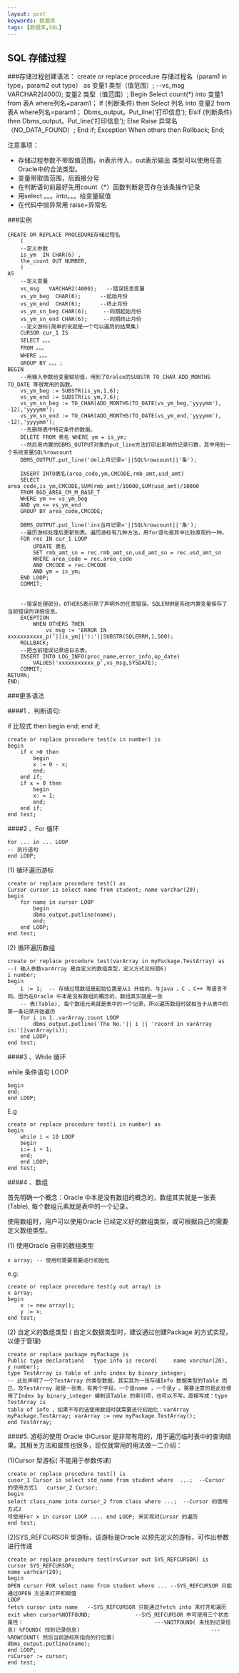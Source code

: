 ```yaml
---
layout: post
keywords: 数据库
tags: [数据库,SQL]
---
```


SQL 存储过程
-------------------


###存储过程创建语法：
	create or replace procedure 存储过程名（param1 in type，param2 out type） 
	as 
		变量1 类型（值范围）; --vs_msg   VARCHAR2(4000); 
		变量2 类型（值范围）;
	Begin
		Select count(*) into 变量1 from 表A where列名=param1；
		If (判断条件) then
			Select 列名 into 变量2 from 表A where列名=param1；
			Dbms_output。Put_line(‘打印信息’);
		Elsif (判断条件) then
			Dbms_output。Put_line(‘打印信息’);
		Else
		   Raise 异常名（NO_DATA_FOUND）;
		End if;
		Exception
			When others then
			Rollback;
	End;

注意事项：

* 存储过程参数不带取值范围，in表示传入，out表示输出   类型可以使用任意Oracle中的合法类型。
* 变量带取值范围，后面接分号
* 在判断语句前最好先用count（*）函数判断是否存在该条操作记录
* 用select 。。。into。。。给变量赋值
* 在代码中抛异常用 raise+异常名

###实例

	CREATE OR REPLACE PROCEDURE存储过程名
		(
		--定义参数
		is_ym  IN CHAR(6) ,
		the_count OUT NUMBER,
		) 
	AS 
		--定义变量 
		vs_msg   VARCHAR2(4000);   --错误信息变量
		vs_ym_beg  CHAR(6);      --起始月份
		vs_ym_end  CHAR(6);      --终止月份
		vs_ym_sn_beg CHAR(6);     --同期起始月份
		vs_ym_sn_end CHAR(6);     --同期终止月份
		--定义游标(简单的说就是一个可以遍历的结果集) 
		CURSOR cur_1 IS 
		SELECT 。。。 
		FROM 。。。 
		WHERE 。。。
		GROUP BY 。。。; 
	BEGIN 
		--用输入参数给变量赋初值，用到了Oralce的SUBSTR TO_CHAR ADD_MONTHS TO_DATE 等很常用的函数。 
		vs_ym_beg := SUBSTR(is_ym,1,6); 
		vs_ym_end := SUBSTR(is_ym,7,6); 
		vs_ym_sn_beg := TO_CHAR(ADD_MONTHS(TO_DATE(vs_ym_beg,'yyyymm'), -12),'yyyymm'); 
		vs_ym_sn_end := TO_CHAR(ADD_MONTHS(TO_DATE(vs_ym_end,'yyyymm'), -12),'yyyymm'); 
		--先删除表中特定条件的数据。 
		DELETE FROM 表名 WHERE ym = is_ym; 
		--然后用内置的DBMS_OUTPUT对象的put_line方法打印出影响的记录行数，其中用到一个系统变量SQL%rowcount 
		DBMS_OUTPUT.put_line('del上月记录='||SQL%rowcount||'条'); 

		INSERT INTO表名(area_code,ym,CMCODE,rmb_amt,usd_amt) 
		SELECT area_code,is_ym,CMCODE,SUM(rmb_amt)/10000,SUM(usd_amt)/10000 
		FROM BGD_AREA_CM_M_BASE_T 
		WHERE ym >= vs_ym_beg 
		AND ym <= vs_ym_end 
		GROUP BY area_code,CMCODE; 

		DBMS_OUTPUT.put_line('ins当月记录='||SQL%rowcount||'条'); 
		--遍历游标处理后更新到表。遍历游标有几种方法，用for语句是其中比较直观的一种。
		FOR rec IN cur_1 LOOP 
			UPDATE 表名
			SET rmb_amt_sn = rec.rmb_amt_sn,usd_amt_sn = rec.usd_amt_sn 
			WHERE area_code = rec.area_code 
			AND CMCODE = rec.CMCODE 
			AND ym = is_ym; 
		END LOOP; 
		COMMIT; 


		--错误处理部分。OTHERS表示除了声明外的任意错误。SQLERRM是系统内置变量保存了当前错误的详细信息。 
		EXCEPTION 
			WHEN OTHERS THEN 
				vs_msg := 'ERROR IN xxxxxxxxxxx_p('||is_ym||'):'||SUBSTR(SQLERRM,1,500);
		ROLLBACK; 
		--把当前错误记录进日志表。 
		INSERT INTO LOG_INFO(proc_name,error_info,op_date) 
			VALUES('xxxxxxxxxxx_p',vs_msg,SYSDATE); 
		COMMIT; 
	RETURN; 
	END;
	
###更多语法

####1 、判断语句: 

if 比较式 then begin end; end if; 

	create or replace procedure test(x in number) is 
	begin 
        if x >0 then 
			begin 
			x := 0 - x; 
			end; 
		end if; 
		if x = 0 then 
			begin 
			x: = 1; 
			end; 
		end if; 
	end test; 

####2 、For 循环 

	For ... in ... LOOP 
	-- 执行语句 
	end LOOP; 

(1) 循环遍历游标 

	create or replace procedure test() as 
	Cursor cursor is select name from student; name varchar(20); 
	begin 
		for name in cursor LOOP 
			begin 
			dbms_output.putline(name);  
			end; 
		end LOOP; 
	end test; 

(2) 循环遍历数组 

	create or replace procedure test(varArray in myPackage.TestArray) as 
	--( 输入参数varArray 是自定义的数组类型，定义方式见标题6) 
	i number; 
	begin 
		i := 1;  -- 存储过程数组是起始位置是从1 开始的，与java 、C 、C++ 等语言不同。因为在Oracle 中本是没有数组的概念的，数组其实就是一张 
		-- 表(Table), 每个数组元素就是表中的一个记录，所以遍历数组时就相当于从表中的第一条记录开始遍历 
		for i in 1..varArray.count LOOP      
			dbms_output.putline('The No.'|| i || 'record in varArray is:'||varArray(i));    
		end LOOP; 
	end test; 

####3 、While 循环 

while 条件语句 LOOP 

	begin 
	end; 
	end LOOP; 

E.g 

	create or replace procedure test(i in number) as 
	begin 
		while i < 10 LOOP 
		begin     
		i:= i + 1; 
		end; 
		end LOOP; 
	end test; 

####4 、数组 

首先明确一个概念：Oracle 中本是没有数组的概念的，数组其实就是一张表(Table), 每个数组元素就是表中的一个记录。 

使用数组时，用户可以使用Oracle 已经定义好的数组类型，或可根据自己的需要定义数组类型。 

(1) 使用Oracle 自带的数组类型 

	x array; -- 使用时需要需要进行初始化 

e.g: 

	create or replace procedure test(y out array) is 
	x array;   
	begin 
		x := new array(); 
		y := x; 
	end test; 

(2) 自定义的数组类型 ( 自定义数据类型时，建议通过创建Package 的方式实现，以便于管理) 

	create or replace package myPackage is 
	Public type declarations   type info is record(     name varchar(20),     y number); 
	type TestArray is table of info index by binary_integer;   
	-- 此处声明了一个TestArray 的类型数据，其实其为一张存储Info 数据类型的Table 而已，及TestArray 就是一张表，有两个字段，一个是name ，一个是y 。需要注意的是此处使用了Index by binary_integer 编制该Table 的索引项，也可以不写，直接写成：type TestArray is 
	table of info ，如果不写的话使用数组时就需要进行初始化：varArray myPackage.TestArray; varArray := new myPackage.TestArray(); 
	end TestArray; 

####5. 游标的使用 Oracle 中Cursor 是非常有用的，用于遍历临时表中的查询结果。其相关方法和属性也很多，现仅就常用的用法做一二介绍： 

(1)Cursor 型游标( 不能用于参数传递) 

	create or replace procedure test() is   
	cusor_1 Cursor is select std_name from student where  ...;  --Cursor 的使用方式1   cursor_2 Cursor; 
	begin 
	select class_name into cursor_2 from class where ...;  --Cursor 的使用方式2 
	可使用For x in cursor LOOP .... end LOOP; 来实现对Cursor 的遍历 
	end test; 

(2)SYS_REFCURSOR 型游标，该游标是Oracle 以预先定义的游标，可作出参数进行传递 

	create or replace procedure test(rsCursor out SYS_REFCURSOR) is 
	cursor SYS_REFCURSOR; 
	name varhcar(20); 
	begin 
	OPEN cursor FOR select name from student where ... --SYS_REFCURSOR 只能通过OPEN 方法来打开和赋值 
	LOOP 
	fetch cursor into name   --SYS_REFCURSOR 只能通过fetch into 来打开和遍历 exit when cursor%NOTFOUND;              --SYS_REFCURSOR 中可使用三个状态属性：                                         ---%NOTFOUND( 未找到记录信息) %FOUND( 找到记录信息)                                         ---%ROWCOUNT( 然后当前游标所指向的行位置) 
	dbms_output.putline(name); 
	end LOOP; 
	rsCursor := cursor; 
	end test; 
